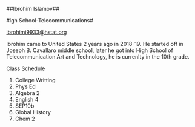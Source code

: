 ##Ibrohim Islamov## 

#igh School-Telecommunications#

ibrohimi9933@hstat.org

Ibrohim came to United States 2 years ago in 2018-19. He started off in Joseph B. Cavallaro middle school, later he got into High School of Telecommunication Art and Technology, he is currenlty in the 10th grade.

Class Schedule

1. College Writting 
2. Phys Ed
3. Algebra 2
4. English 4
5. SEP10b 
6. Global History 
7. Chem 2